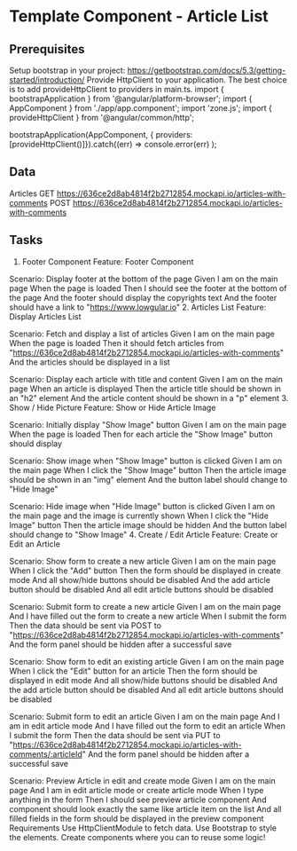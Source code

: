 # Template Component - Article List
## Prerequisites
Setup bootstrap in your project: https://getbootstrap.com/docs/5.3/getting-started/introduction/
Provide HttpClient to your application. The best choice is to add provideHttpClient to providers in main.ts.
import { bootstrapApplication } from '@angular/platform-browser';
import { AppComponent } from './app/app.component';
import 'zone.js';
import { provideHttpClient } from '@angular/common/http';

bootstrapApplication(AppComponent, { providers: [provideHttpClient()]}).catch((err) =>
console.error(err)
);

## Data
Articles
GET https://636ce2d8ab4814f2b2712854.mockapi.io/articles-with-comments
POST https://636ce2d8ab4814f2b2712854.mockapi.io/articles-with-comments


## Tasks
1. Footer Component
   Feature: Footer Component

Scenario: Display footer at the bottom of the page
Given I am on the main page
When the page is loaded
Then I should see the footer at the bottom of the page
And the footer should display the copyrights text
And the footer should have a link to "https://www.lowgular.io"
2. Articles List
   Feature: Display Articles List

Scenario: Fetch and display a list of articles
Given I am on the main page
When the page is loaded
Then it should fetch articles from "https://636ce2d8ab4814f2b2712854.mockapi.io/articles-with-comments"
And the articles should be displayed in a list

Scenario: Display each article with title and content
Given I am on the main page
When an article is displayed
Then the article title should be shown in an "h2" element
And the article content should be shown in a "p" element
3. Show / Hide Picture
   Feature: Show or Hide Article Image

Scenario: Initially display "Show Image" button
Given I am on the main page
When the page is loaded
Then for each article the "Show Image" button should display

Scenario: Show image when "Show Image" button is clicked
Given I am on the main page
When I click the "Show Image" button
Then the article image should be shown in an "img" element
And the button label should change to "Hide Image"

Scenario: Hide image when "Hide Image" button is clicked
Given I am on the main page
and the image is currently shown
When I click the "Hide Image" button
Then the article image should be hidden
And the button label should change to "Show Image"
4. Create / Edit Article
   Feature: Create or Edit an Article

Scenario: Show form to create a new article
Given I am on the main page
When I click the "Add" button
Then the form should be displayed in create mode
And all show/hide buttons should be disabled
And the add article button should be disabled
And all edit article buttons should be disabled

Scenario: Submit form to create a new article
Given I am on the main page
And I have filled out the form to create a new article
When I submit the form
Then the data should be sent via POST to "https://636ce2d8ab4814f2b2712854.mockapi.io/articles-with-comments"
And the form panel should be hidden after a successful save

Scenario: Show form to edit an existing article
Given I am on the main page
When I click the "Edit" button for an article
Then the form should be displayed in edit mode
And all show/hide buttons should be disabled
And the add article button should be disabled
And all edit article buttons should be disabled

Scenario: Submit form to edit an article
Given I am on the main page
And I am in edit article mode
And I have filled out the form to edit an article
When I submit the form
Then the data should be sent via PUT to "https://636ce2d8ab4814f2b2712854.mockapi.io/articles-with-comments/:articleId"
And the form panel should be hidden after a successful save

Scenario: Preview Article in edit and create mode
Given I am on the main page
And I am in edit article mode or create article mode
When I type anything in the form
Then I should see preview article component
And component should look exactly the same like article item on the list
And all filled fields in the form should be displayed in the preview component
Requirements
Use HttpClientModule to fetch data.
Use Bootstrap to style the elements.
Create components where you can to reuse some logic!
